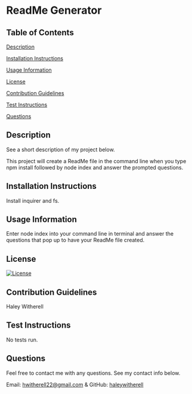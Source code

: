 # ReadMe Generator

## Table of Contents 
[Description](#description)

[Installation Instructions](#installationInstructions)

[Usage Information](#usageInformation)

[License](#license)

[Contribution Guidelines](#contributionGuidelines)

[Test Instructions](#testInstructions)

[Questions](#questions)


## Description

See a short description of my project below.

This project will create a ReadMe file in the command line when you type npm install followed by node index and answer the prompted questions.

## Installation Instructions

Install inquirer and fs.

## Usage Information

Enter node index into your command line in terminal and answer the questions that pop up to have your ReadMe file created.

## License

[![License](https://img.shields.io/badge/License-Apache%202.0-blue.svg)](https://opensource.org/licenses/Apache-2.0)

## Contribution Guidelines

Haley Witherell

## Test Instructions

No tests run.

## Questions

Feel free to contact me with any questions. See my contact info below.

Email: hwitherell22@gmail.com & GitHub: [haleywitherell](https://github.com/haleywitherell)